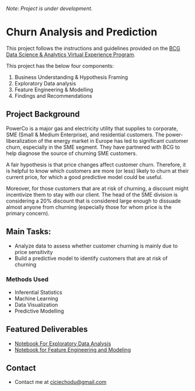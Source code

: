 
*Note: Project is under development.*

# Churn Analysis and Prediction
This project follows the instructions and guidelines provided on the [BCG Data Science & Analytics Virtual Experience Program](https://www.theforage.com/virtual-internships/prototype/Tcz8gTtprzAS4xSoK/Data%20Science%20&%20Analytics%20Virtual%20Experience%20Program?ref=eWXBpKKq4mN9qTQu8).

This project has the below four components:
1. Business Understanding & Hypothesis Framing
2. Exploratory Data analysis
3. Feature Engineering & Modelling
4. Findings and Recommendations

## Project Background
PowerCo is a major gas and electricity utility that supplies to corporate, SME (Small & Medium Enterprise), and residential customers. The power-liberalization of the energy market in Europe has led to significant customer churn, especially in the SME segment. They have partnered with BCG to help diagnose the source of churning SME customers.

A fair hypothesis is that price changes affect customer churn. Therefore, it is helpful to know which customers are more (or less) likely to churn at their current price, for which a good predictive model could be useful.

Moreover, for those customers that are at risk of churning, a discount might incentivize them to stay with our client. The head of the SME division is considering a 20% discount that is considered large enough to dissuade almost anyone from churning (especially those for whom price is the primary concern).

## Main Tasks:
* Analyze data to assess whether customer churning is mainly due to price sensitivity
* Build a predictive model to identify customers that are at risk of churning

### Methods Used
* Inferential Statistics
* Machine Learning
* Data Visualization
* Predictive Modelling

## Featured Deliverables
* [Notebook For Exploratory Data Analysis](https://github.com/ciciecho-ds/bcg_vi_customer_churn/blob/0f828fdc0899d345412a730f4216924e8d35d8ab/notebooks/eda.ipynb)
* [Notebook for Feature Engineering and Modeling](https://github.com/ciciecho-ds/bcg_vi_customer_churn/blob/0f828fdc0899d345412a730f4216924e8d35d8ab/notebooks/model.ipynb)

## Contact
* Contact me at ciciechodu@gmail.com
